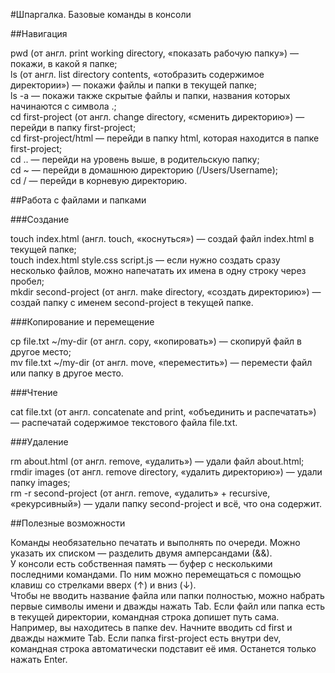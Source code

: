 #Шпаргалка. Базовые команды в консоли
 
##Навигация

pwd (от англ. print working directory, «показать рабочую папку») — покажи, в какой я папке;     
ls (от англ. list directory contents, «отобразить содержимое директории») — покажи файлы и папки в текущей папке;       
ls -a — покажи также скрытые файлы и папки, названия которых начинаются с символа .;       
cd first-project (от англ. change directory, «сменить директорию») — перейди в папку first-project;      
cd first-project/html — перейди в папку html, которая находится в папке first-project;     
cd .. — перейди на уровень выше, в родительскую папку;     
cd ~ — перейди в домашнюю директорию (/Users/Username);     
cd / — перейди в корневую директорию.

##Работа с файлами и папками

###Создание

touch index.html (англ. touch, «коснуться») — создай файл index.html в текущей папке;      
touch index.html style.css script.js — если нужно создать сразу несколько файлов, можно напечатать их имена в одну строку через пробел;       
mkdir second-project (от англ. make directory, «создать директорию») — создай папку с именем second-project в текущей папке.      

###Копирование и перемещение

cp file.txt ~/my-dir (от англ. copy, «копировать») — скопируй файл в другое место;      
mv file.txt ~/my-dir (от англ. move, «переместить») — перемести файл или папку в другое место.

###Чтение

cat file.txt (от англ. concatenate and print, «объединить и распечатать») — распечатай содержимое текстового файла file.txt.

###Удаление

rm about.html (от англ. remove, «удалить») — удали файл about.html;       
rmdir images (от англ. remove directory, «удалить директорию») — удали папку images;         
rm -r second-project (от англ. remove, «удалить» + recursive, «рекурсивный») — удали папку second-project и всё, что она содержит.

##Полезные возможности

Команды необязательно печатать и выполнять по очереди. Можно указать их списком — разделить двумя амперсандами (&&).     
У консоли есть собственная память — буфер с несколькими последними командами. По ним можно перемещаться с помощью клавиш со стрелками вверх (↑) и вниз (↓).    
Чтобы не вводить название файла или папки полностью, можно набрать первые символы имени и дважды нажать Tab. Если файл или папка есть в текущей директории, командная строка допишет путь сама.     
Например, вы находитесь в папке dev. Начните вводить cd first и дважды нажмите Tab. Если папка first-project есть внутри dev, командная строка автоматически подставит её имя. Останется только нажать Enter.